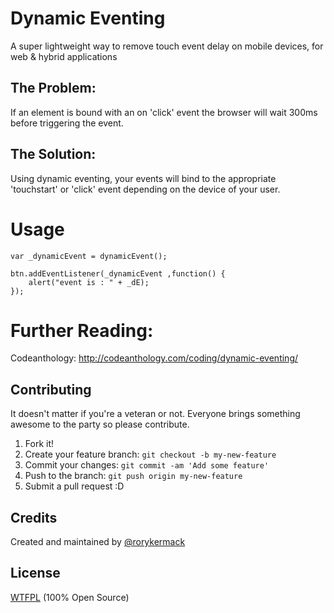 # Dynamic Eventing
A super lightweight way to remove touch event delay on mobile devices, for web & hybrid applications

## The Problem:
If an element is bound with an on 'click' event the browser will wait 300ms before triggering the event.

## The Solution:
Using dynamic eventing, your events will bind to the appropriate 'touchstart' or 'click' event depending on the device of your user.

# Usage
```
var _dynamicEvent = dynamicEvent();

btn.addEventListener(_dynamicEvent ,function() {
    alert("event is : " + _dE);
});
```

# Further Reading:
Codeanthology: http://codeanthology.com/coding/dynamic-eventing/

## Contributing
It doesn't matter if you're a veteran or not. Everyone brings something awesome to the party so please contribute.<br/>
1. Fork it! <br/>
2. Create your feature branch: `git checkout -b my-new-feature` <br/>
3. Commit your changes: `git commit -am 'Add some feature'` <br/>
4. Push to the branch: `git push origin my-new-feature` <br/>
5. Submit a pull request :D <br/>

## Credits
Created and maintained by [@rorykermack](https://twitter.com/@rorykermack)
## License
[WTFPL](http://www.wtfpl.net/) (100% Open Source)

